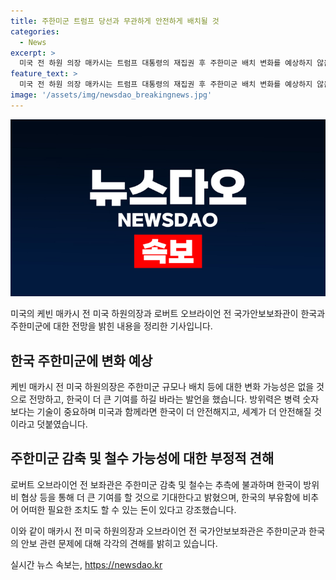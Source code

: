 ```yaml
---
title: 주한미군 트럼프 당선과 무관하게 안전하게 배치될 것
categories:
  - News
excerpt: >
  미국 전 하원 의장 매카시는 트럼프 대통령의 재집권 후 주한미군 배치 변화를 예상하지 않음을 밝혔다. 또한, 오브라이언 전 국가안보보좌관 역시 한국의 방위력에 대한 주한미군 감축 추측을 부정하며 한국이 더 많은 기여를 하길 바라는 발언을 했다. 그들은 한국의 부유함을 강조하며 방위력을 높이기 위한 노력이 중요하다고 강조했다.
feature_text: >
  미국 전 하원 의장 매카시는 트럼프 대통령의 재집권 후 주한미군 배치 변화를 예상하지 않음을 밝혔다. 또한, 오브라이언 전 국가안보보좌관 역시 한국의 방위력에 대한 주한미군 감축 추측을 부정하며 한국이 더 많은 기여를 하길 바라는 발언을 했다. 그들은 한국의 부유함을 강조하며 방위력을 높이기 위한 노력이 중요하다고 강조했다.
image: '/assets/img/newsdao_breakingnews.jpg'
---
```


<p><img src="/assets/img/newsdao_breakingnews.jpg" alt="ontimetimes 속보" /></p>

<p>미국의 케빈 매카시 전 미국 하원의장과 로버트 오브라이언 전 국가안보보좌관이 한국과 주한미군에 대한 전망을 밝힌 내용을 정리한 기사입니다.</p>

<h2 data-ke-size="size26">한국 주한미군에 변화 예상</h2>

<p data-ke-size="size16">케빈 매카시 전 미국 하원의장은 주한미군 규모나 배치 등에 대한 변화 가능성은 없을 것으로 전망하고, 한국이 더 큰 기여를 하길 바라는 발언을 했습니다. 방위력은 병력 숫자보다는 기술이 중요하며 미국과 함께라면 한국이 더 안전해지고, 세계가 더 안전해질 것이라고 덧붙였습니다.</p>

<h2 data-ke-size="size26">주한미군 감축 및 철수 가능성에 대한 부정적 견해</h2>

<p data-ke-size="size16">로버트 오브라이언 전 보좌관은 주한미군 감축 및 철수는 추측에 불과하며 한국이 방위비 협상 등을 통해 더 큰 기여를 할 것으로 기대한다고 밝혔으며, 한국의 부유함에 비추어 어떠한 필요한 조치도 할 수 있는 돈이 있다고 강조했습니다.</p>

<p>이와 같이 매카시 전 미국 하원의장과 오브라이언 전 국가안보보좌관은 주한미군과 한국의 안보 관련 문제에 대해 각각의 견해를 밝히고 있습니다.</p>
실시간 뉴스 속보는, <a href="https://newsdao.kr" rel="dofollow">https://newsdao.kr</a>


